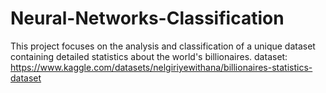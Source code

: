 # Neural-Networks-Classification
This project focuses on the analysis and classification of a unique dataset containing detailed statistics about the world's billionaires.
dataset: https://www.kaggle.com/datasets/nelgiriyewithana/billionaires-statistics-dataset
